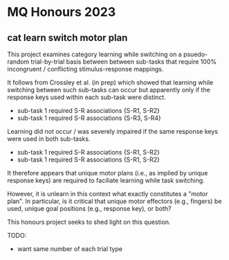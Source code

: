 # MQ Honours 2023

## cat learn switch motor plan
This project examines category learning while switching on a
psuedo-random trial-by-trial basis between between sub-tasks
that require 100% incongruent / conflicting
stimulus-response mappings.

It follows from Crossley et al. (in prep) which showed that
learning while switching between such sub-tasks can occur
but apparently only if the response keys used within each
sub-task were distinct.

- sub-task 1 required S-R associations {S-R1, S-R2}
- sub-task 1 required S-R associations {S-R3, S-R4}

Learning did not occur / was severely impaired if the same
response keys were used in both sub-tasks.

- sub-task 1 required S-R associations {S-R1, S-R2}
- sub-task 1 required S-R associations {S-R1, S-R2}

It therefore appears that unique motor plans (i.e., as
implied by unique response keys) are required to faciliate
learning while task switching.

However, it is unlearn in this context what exactly
constitutes a "motor plan". In particular, is it critical
that unique motor effectors (e.g., fingers) be used, unique
goal positions (e.g., response key), or both?

This honours project seeks to shed light on this question.

TODO:
- want same number of each trial type
